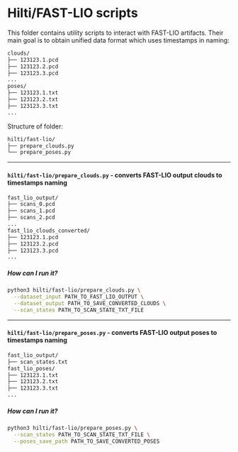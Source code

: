 # Hilti/FAST-LIO scripts

This folder contains utility scripts to interact with FAST-LIO artifacts.
Their main goal is to obtain unified data format which uses timestamps in naming:
```bash
clouds/
├── 123123.1.pcd
├── 123123.2.pcd
├── 123123.3.pcd
...
poses/
├── 123123.1.txt
├── 123123.2.txt
├── 123123.3.txt
...
```

Structure of folder:
```bash
hilti/fast-lio/
├── prepare_clouds.py
└── prepare_poses.py
```

--- 

#### `hilti/fast-lio/prepare_clouds.py` - converts FAST-LIO output clouds to timestamps naming
```bash
fast_lio_output/
├── scans_0.pcd
├── scans_1.pcd
├── scans_2.pcd
...
fast_lio_clouds_converted/
├── 123123.1.pcd
├── 123123.2.pcd
├── 123123.3.pcd
...
```

##### How can I run it?
```bash
python3 hilti/fast-lio/prepare_clouds.py \
  --dataset_input PATH_TO_FAST_LIO_OUTPUT \
  --dataset_output PATH_TO_SAVE_CONVERTED_CLOUDS \
  --scan_states PATH_TO_SCAN_STATE_TXT_FILE
```

---

#### `hilti/fast-lio/prepare_poses.py` - converts FAST-LIO output poses to timestamps naming
```bash
fast_lio_output/
├── scan_states.txt
fast_lio_poses/
├── 123123.1.txt
├── 123123.2.txt
├── 123123.3.txt
...
```

##### How can I run it?
```bash
python3 hilti/fast-lio/prepare_poses.py \
  --scan_states PATH_TO_SCAN_STATE_TXT_FILE \
  --poses_save_path PATH_TO_SAVE_CONVERTED_POSES
```
